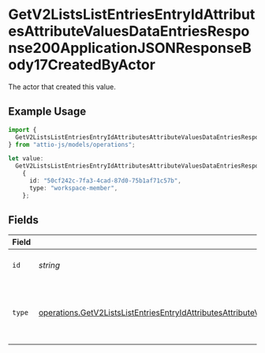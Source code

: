 # GetV2ListsListEntriesEntryIdAttributesAttributeValuesDataEntriesResponse200ApplicationJSONResponseBody17CreatedByActor

The actor that created this value.

## Example Usage

```typescript
import {
  GetV2ListsListEntriesEntryIdAttributesAttributeValuesDataEntriesResponse200ApplicationJSONResponseBody17CreatedByActor,
} from "attio-js/models/operations";

let value:
  GetV2ListsListEntriesEntryIdAttributesAttributeValuesDataEntriesResponse200ApplicationJSONResponseBody17CreatedByActor =
    {
      id: "50cf242c-7fa3-4cad-87d0-75b1af71c57b",
      type: "workspace-member",
    };
```

## Fields

| Field                                                                                                                                                                                                                                                              | Type                                                                                                                                                                                                                                                               | Required                                                                                                                                                                                                                                                           | Description                                                                                                                                                                                                                                                        |
| ------------------------------------------------------------------------------------------------------------------------------------------------------------------------------------------------------------------------------------------------------------------ | ------------------------------------------------------------------------------------------------------------------------------------------------------------------------------------------------------------------------------------------------------------------ | ------------------------------------------------------------------------------------------------------------------------------------------------------------------------------------------------------------------------------------------------------------------ | ------------------------------------------------------------------------------------------------------------------------------------------------------------------------------------------------------------------------------------------------------------------ |
| `id`                                                                                                                                                                                                                                                               | *string*                                                                                                                                                                                                                                                           | :heavy_minus_sign:                                                                                                                                                                                                                                                 | An ID to identify the actor.                                                                                                                                                                                                                                       |
| `type`                                                                                                                                                                                                                                                             | [operations.GetV2ListsListEntriesEntryIdAttributesAttributeValuesDataEntriesResponse200ApplicationJSONResponseBody17Type](../../models/operations/getv2listslistentriesentryidattributesattributevaluesdataentriesresponse200applicationjsonresponsebody17type.md) | :heavy_minus_sign:                                                                                                                                                                                                                                                 | The type of actor. [Read more information on actor types here](/docs/actors).                                                                                                                                                                                      |